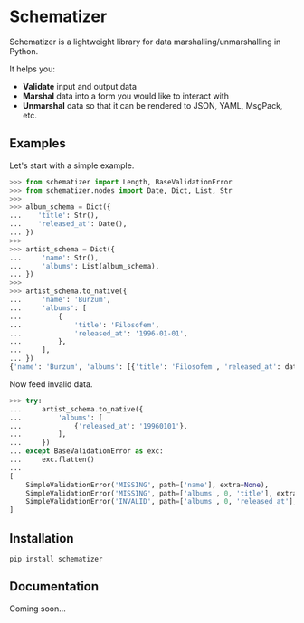 # Schematizer

Schematizer is a lightweight library for data marshalling/unmarshalling in Python.

It helps you:
* **Validate** input and output data
* **Marshal** data into a form you would like to interact with
* **Unmarshal** data so that it can be rendered to JSON, YAML, MsgPack, etc.

## Examples

Let's start with a simple example.

```python
>>> from schematizer import Length, BaseValidationError
>>> from schematizer.nodes import Date, Dict, List, Str
>>>
>>> album_schema = Dict({
...    'title': Str(),
...    'released_at': Date(),
... })
>>>
>>> artist_schema = Dict({
...     'name': Str(),
...     'albums': List(album_schema),
... })
>>>
>>> artist_schema.to_native({
...     'name': 'Burzum',
...     'albums': [
...         {
...             'title': 'Filosofem',
...             'released_at': '1996-01-01',
...         },
...     ],
... })
{'name': 'Burzum', 'albums': [{'title': 'Filosofem', 'released_at': datetime.date(1996, 1, 1)}]}
```

Now feed invalid data.

```python
>>> try:
...     artist_schema.to_native({
...         'albums': [
...             {'released_at': '19960101'},
...         ],
...     })
... except BaseValidationError as exc:
...     exc.flatten()
...
[
    SimpleValidationError('MISSING', path=['name'], extra=None),
    SimpleValidationError('MISSING', path=['albums', 0, 'title'], extra=None),
    SimpleValidationError('INVALID', path=['albums', 0, 'released_at'], extra={'message': "time data '19960101' does not match format '%Y-%m-%d'"}),
]
```

## Installation

`pip install schematizer`

## Documentation

Coming soon...
